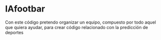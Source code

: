 # IAfootbar
Con este código pretendo organizar un equipo, compuesto por todo aquel que quiera ayudar, para crear código relacionado con la predicción de deportes
